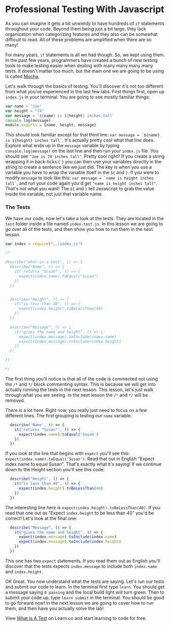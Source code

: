 # Professional Testing With Javascript

As you can imagine it gets a bit unwieldy to have hundreds of `if` statements throughout your code. Beyond them being just a bit large, they lack organization when categorizing features and they also can be somewhat difficult to read. All of these problems are amplified when there are so many!

For many years, `if` statements is all we had though. So, we kept using them. In the past few years, programmers have created a bunch of new testing tools to make testing easier when dealing with many many many many tests. It doesn't matter too much, but the main one we are going to be using is called [Mocha](https://mochajs.org/). 

Let's walk through the basics of testing. You'll discover it's not too different from what you've experienced in the last few labs. First things first, open up `index.js` in your terminal. You are going to see mostly familiar things:

```javascript
var name = "Joe"
var height = "74"
var message = `${name} is ${height} inches tall`
console.log(message)
module.exports = {name, height, message}
```

This should look familiar except for that third line: `` var message = `${name} is ${height} inches tall` ``. It's actually pretty cool what that line does. Explore what ends up in the `message` variable by typing `console.log(message)` on the last line and then run your `index.js` file. You should see `"Joe is 74 inches tall"`. Pretty cool right? If you create a string wrapping it in back-ticks (`` ` ``) you can then use your variables directly in the string to create a sentence like
we just did. The key is when you use a variable you have to wrap the variable itself in the `${` and `}`. If you were to modify `message` to look like this: `` var message = `name is height inches tall` ``, and run your code again you'd get `"name is height inches tall"`. That's not what you want! The `${` and `}` tell Javascript to grab the value inside the variable, not just that variable name. 

### The Tests

We have our code, now let's take a look at the tests. They are located in the `test` folder inside a file named `index-test.js`. In this lesson we are going to go over all of the tests, and then show you how to run them in the next lesson.

```javascript
var index = require("../index.js")

/* 

describe("what-is-a-test", () => {
  describe("Name", () => {
    it('returns "Susan"', () => {
      expect(index.name).toEqual("Susan")
    })
  })


  describe("Height", () => {
    it("is less than 40", () => {
      expect(index.height).toBeLessThan(40)
    })
  })

  describe("Message", () => {
    it("gives the name and height", () => {
      expect(index.message).toInclude(index.name)
      expect(index.message).toInclude(index.height)
    })
  })

})

*/
```

The first thing you'll notice is that all of the code is commented out using the `/*` and `*/` block commenting syntax. This is because we will get into actually running the tests in the next lesson. This lesson, let's just walk through what you are seeing. In the next lesson the `/*` and `*/` will be removed.

There is a lot here. Right now, you really just need to focus on a few different lines. The first grouping is testing our `name` variable.

```javascript
  describe('Name', () => {
    it('returns "Susan"', () => {
      expect(index.name).toEqual('Susan')
    })
  })
```

If you look at the line that begins with `expect` you'll see this: `expect(index.name).toEqual('Susan')`. Read that out in English "Expect index.name to equal Susan". That's exactly what it's saying! If we continue down to the Height section you'll see this code:

```javascript
  describe("Height", () => {
    it("is less than 40", () => {
      expect(index.height).toBeLessThan(40)
    })
  })
```

The interesting line here is `expect(index.height).toBeLessThan(40)`. If you read that one out as "Expect `index.height` to be less than 40" you'd be correct! Let's look at the final one:

```javascript
  describe("Message", () => {
    it("gives the name and height", () => {
      expect(index.message).toInclude(index.name)
      expect(index.message).toInclude(index.height)
    })
  })
```

This one has two `expect` statements. If you read them out as English you'll discover that the tests expects `index.message` to include both `index.name` and `index.height`.

OK Great. You now understand what the tests are saying. Let's run our tests and submit our code to learn. In the terminal first type `learn`. You should get a message saying `0 passing` and the local build light will turn green. Then to submit your code up, type `learn submit` in the terminal. You should be good to go forward now! In the next lesson we are going to cover how to run them, and then have you actually solve the lab! 

<p class='util--hide'>View <a href='https://learn.co/lessons/js-what-is-a-test'>What Is A Test</a> on Learn.co and start learning to code for free.</p>
